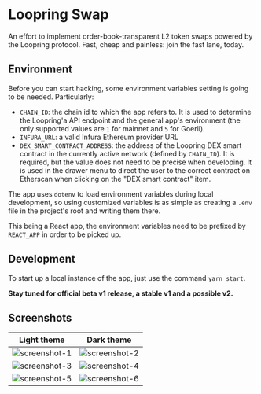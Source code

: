 # Loopring Swap

An effort to implement order-book-transparent L2 token swaps powered by the Loopring protocol.
Fast, cheap and painless: join the fast lane, today.

## Environment

Before you can start hacking, some environment variables setting is going to be needed. Particularly:

-   `CHAIN_ID`: the chain id to which the app refers to. It is used to determine the Loopring'a API endpoint and the general app's environment (the only supported values are `1` for mainnet and `5` for Goerli).
-   `INFURA_URL`: a valid Infura Ethereum provider URL
-   `DEX_SMART_CONTRACT_ADDRESS`: the address of the Loopring DEX smart contract in the currently active network (defined by `CHAIN_ID`). It is required, but the value does not need to be precise when developing. It is used in the drawer menu to direct the user to the correct contract on Etherscan when clicking on the "DEX smart contract" item.

The app uses `dotenv` to load environment variables during local development, so using customized variables is as simple as creating a `.env` file in the project's root and writing them there.

This being a React app, the environment variables need to be prefixed by `REACT_APP` in order to be picked up.

## Development

To start up a local instance of the app, just use the command `yarn start`.

**Stay tuned for official beta v1 release, a stable v1 and a possible v2.**

## Screenshots

Light theme | Dark theme
-|-
![screenshot-1](https://siasky.net/rACmOAUfTDiCrkUZ5lvPKqgriwos6nqfkSLnmw6xBnzEEg) | ![screenshot-2](https://siasky.net/zAD8Gs94XcvsKGbzBk2bcLvhCbEBQME6u48nXXSKRghqvQ)
![screenshot-3](https://siasky.net/3AFD83ZA-fTj8mU63ZuAtdYOYhuzfn1cIO54f-moJ900fg) | ![screenshot-4](https://siasky.net/3AEYRumBOmbr7eEXTl8AbhISz1Mp1kWgtDqkre8_0eY9iw)
![screenshot-5](https://siasky.net/3ADTvVqM4AkCtCuZ2Tldx32e0drjx_k4fce81aBXH0xeEg) | ![screenshot-6](https://siasky.net/nAAzUNwbUSUesj2qAOQZhA_Zaqzw2Zo49DKerdAroaOvsQ)
